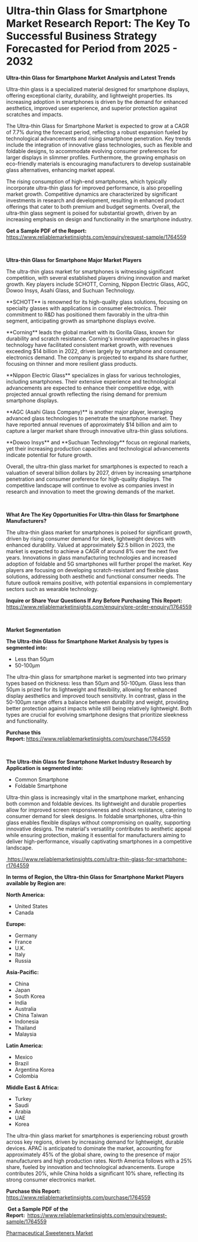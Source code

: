 <p><h1>Ultra-thin Glass for Smartphone Market Research Report: The Key To Successful Business Strategy Forecasted for Period from 2025 - 2032</h1></p><p><strong>Ultra-thin Glass for Smartphone Market Analysis and Latest Trends</strong></p>
<p><p>Ultra-thin glass is a specialized material designed for smartphone displays, offering exceptional clarity, durability, and lightweight properties. Its increasing adoption in smartphones is driven by the demand for enhanced aesthetics, improved user experience, and superior protection against scratches and impacts. </p><p>The Ultra-thin Glass for Smartphone Market is expected to grow at a CAGR of 7.7% during the forecast period, reflecting a robust expansion fueled by technological advancements and rising smartphone penetration. Key trends include the integration of innovative glass technologies, such as flexible and foldable designs, to accommodate evolving consumer preferences for larger displays in slimmer profiles. Furthermore, the growing emphasis on eco-friendly materials is encouraging manufacturers to develop sustainable glass alternatives, enhancing market appeal. </p><p>The rising consumption of high-end smartphones, which typically incorporate ultra-thin glass for improved performance, is also propelling market growth. Competitive dynamics are characterized by significant investments in research and development, resulting in enhanced product offerings that cater to both premium and budget segments. Overall, the ultra-thin glass segment is poised for substantial growth, driven by an increasing emphasis on design and functionality in the smartphone industry.</p></p>
<p><strong>Get a Sample PDF of the Report:&nbsp;</strong> <a href="https://www.reliablemarketinsights.com/enquiry/request-sample/1764559?utm_campaign=2624&utm_medium=2&utm_source=Github&utm_content=ia&utm_term=03042025&utm_id=ultra-thin-glass-for-smartphone">https://www.reliablemarketinsights.com/enquiry/request-sample/1764559</a></p>
<p>&nbsp;</p>
<p><strong>Ultra-thin Glass for Smartphone Major Market Players</strong></p>
<p><p>The ultra-thin glass market for smartphones is witnessing significant competition, with several established players driving innovation and market growth. Key players include SCHOTT, Corning, Nippon Electric Glass, AGC, Dowoo Insys, Asahi Glass, and Suchuan Technology.</p><p>**SCHOTT** is renowned for its high-quality glass solutions, focusing on specialty glasses with applications in consumer electronics. Their commitment to R&D has positioned them favorably in the ultra-thin segment, anticipating growth as smartphone displays evolve.</p><p>**Corning** leads the global market with its Gorilla Glass, known for durability and scratch resistance. Corning's innovative approaches in glass technology have facilitated consistent market growth, with revenues exceeding $14 billion in 2022, driven largely by smartphone and consumer electronics demand. The company is projected to expand its share further, focusing on thinner and more resilient glass products.</p><p>**Nippon Electric Glass** specializes in glass for various technologies, including smartphones. Their extensive experience and technological advancements are expected to enhance their competitive edge, with projected annual growth reflecting the rising demand for premium smartphone displays.</p><p>**AGC (Asahi Glass Company)** is another major player, leveraging advanced glass technologies to penetrate the smartphone market. They have reported annual revenues of approximately $14 billion and aim to capture a larger market share through innovative ultra-thin glass solutions.</p><p>**Dowoo Insys** and **Suchuan Technology** focus on regional markets, yet their increasing production capacities and technological advancements indicate potential for future growth.</p><p>Overall, the ultra-thin glass market for smartphones is expected to reach a valuation of several billion dollars by 2027, driven by increasing smartphone penetration and consumer preference for high-quality displays. The competitive landscape will continue to evolve as companies invest in research and innovation to meet the growing demands of the market.</p></p>
<p>&nbsp;</p>
<p><strong>What Are The Key Opportunities For Ultra-thin Glass for Smartphone Manufacturers?</strong></p>
<p><p>The ultra-thin glass market for smartphones is poised for significant growth, driven by rising consumer demand for sleek, lightweight devices with enhanced durability. Valued at approximately $2.5 billion in 2023, the market is expected to achieve a CAGR of around 8% over the next five years. Innovations in glass manufacturing technologies and increased adoption of foldable and 5G smartphones will further propel the market. Key players are focusing on developing scratch-resistant and flexible glass solutions, addressing both aesthetic and functional consumer needs. The future outlook remains positive, with potential expansions in complementary sectors such as wearable technology.</p></p>
<p><strong>Inquire or Share Your Questions If Any Before Purchasing This Report:</strong> <a href="https://www.reliablemarketinsights.com/enquiry/pre-order-enquiry/1764559?utm_campaign=2624&utm_medium=2&utm_source=Github&utm_content=ia&utm_term=03042025&utm_id=ultra-thin-glass-for-smartphone">https://www.reliablemarketinsights.com/enquiry/pre-order-enquiry/1764559</a></p>
<p>&nbsp;</p>
<p><strong>Market Segmentation</strong></p>
<p><strong>The Ultra-thin Glass for Smartphone Market Analysis by types is segmented into:</strong></p>
<p><ul><li>Less than 50μm</li><li>50-100μm</li></ul></p>
<p><p>The ultra-thin glass for smartphone market is segmented into two primary types based on thickness: less than 50μm and 50-100μm. Glass less than 50μm is prized for its lightweight and flexibility, allowing for enhanced display aesthetics and improved touch sensitivity. In contrast, glass in the 50-100μm range offers a balance between durability and weight, providing better protection against impacts while still being relatively lightweight. Both types are crucial for evolving smartphone designs that prioritize sleekness and functionality.</p></p>
<p><strong>Purchase this Report:&nbsp;</strong><a href="https://www.reliablemarketinsights.com/purchase/1764559?utm_campaign=2624&utm_medium=2&utm_source=Github&utm_content=ia&utm_term=03042025&utm_id=ultra-thin-glass-for-smartphone">https://www.reliablemarketinsights.com/purchase/1764559</a></p>
<p>&nbsp;</p>
<p><strong>The Ultra-thin Glass for Smartphone Market Industry Research by Application is segmented into:</strong></p>
<p><ul><li>Common Smartphone</li><li>Foldable Smartphone</li></ul></p>
<p><p>Ultra-thin glass is increasingly vital in the smartphone market, enhancing both common and foldable devices. Its lightweight and durable properties allow for improved screen responsiveness and shock resistance, catering to consumer demand for sleek designs. In foldable smartphones, ultra-thin glass enables flexible displays without compromising on quality, supporting innovative designs. The material's versatility contributes to aesthetic appeal while ensuring protection, making it essential for manufacturers aiming to deliver high-performance, visually captivating smartphones in a competitive landscape.</p></p>
<p><a href="https://www.reliablemarketinsights.com/ultra-thin-glass-for-smartphone-r1764559?utm_campaign=2624&utm_medium=2&utm_source=Github&utm_content=ia&utm_term=03042025&utm_id=ultra-thin-glass-for-smartphone">&nbsp;https://www.reliablemarketinsights.com/ultra-thin-glass-for-smartphone-r1764559</a></p>
<p><strong>In terms of Region, the Ultra-thin Glass for Smartphone Market Players available by Region are:</strong></p>
<p>
    <p> <strong> North America: </strong>
        <ul>
            <li>United States</li>
            <li>Canada</li>
        </ul>
        </p> 
    <p> <strong> Europe: </strong>
        <ul>
            <li>Germany</li>
            <li>France</li>
            <li>U.K.</li>
            <li>Italy</li>
            <li>Russia</li>
        </ul>
        </p> 
    <p> <strong> Asia-Pacific: </strong>
        <ul>
            <li>China</li>
            <li>Japan</li>
            <li>South Korea</li>
            <li>India</li>
            <li>Australia</li>
            <li>China Taiwan</li>
            <li>Indonesia</li>
            <li>Thailand</li>
            <li>Malaysia</li>
        </ul>
        </p> 
    <p> <strong> Latin America: </strong>
        <ul>
            <li>Mexico</li>
            <li>Brazil</li>
            <li>Argentina Korea</li>
            <li>Colombia</li>
        </ul>
        </p> 
    <p> <strong> Middle East & Africa: </strong>
        <ul>
            <li>Turkey</li>
            <li>Saudi</li>
            <li>Arabia</li>
            <li>UAE</li>
            <li>Korea</li>
        </ul>
    </p>
    </p>
<p><p>The ultra-thin glass market for smartphones is experiencing robust growth across key regions, driven by increasing demand for lightweight, durable devices. APAC is anticipated to dominate the market, accounting for approximately 45% of the global share, owing to the presence of major manufacturers and high production rates. North America follows with a 25% share, fueled by innovation and technological advancements. Europe contributes 20%, while China holds a significant 10% share, reflecting its strong consumer electronics market.</p></p>
<p><strong>Purchase this Report: </strong><a href="https://www.reliablemarketinsights.com/purchase/1764559?utm_campaign=2624&utm_medium=2&utm_source=Github&utm_content=ia&utm_term=03042025&utm_id=ultra-thin-glass-for-smartphone">https://www.reliablemarketinsights.com/purchase/1764559</a></p>
<p>&nbsp;<strong>Get a Sample PDF of the Report:&nbsp;&nbsp;</strong><a href="https://www.reliablemarketinsights.com/enquiry/request-sample/1764559?utm_campaign=2624&utm_medium=2&utm_source=Github&utm_content=ia&utm_term=03042025&utm_id=ultra-thin-glass-for-smartphone">https://www.reliablemarketinsights.com/enquiry/request-sample/1764559</a></p>
<p><strong></strong></p>
<p><p><a href="https://github.com/mathastilley812967/Market-Research-Report-List-1/blob/main/pharmaceutical-sweeteners-market.md?utm_campaign=2624&utm_medium=2&utm_source=Github&utm_content=ia&utm_term=03042025&utm_id=ultra-thin-glass-for-smartphone">Pharmaceutical Sweeteners Market</a></p></p>
